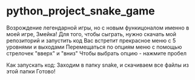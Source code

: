 # python_project_snake_game
Возрождение легендарной игры, но с новым функицоналом именно в моей игре, Змейка! 
Для того, чтобы сыграть, нужно скачать мой репозиторий и запустить код
Вас встретит прекрасное меню с 5 уровнями и выходами
Перемещаться по опциям меню с помощью стрелочек "вверх" и "вниз"
Чтобы выбрать опцию - нажмите пробел

Как запускать код:
Заходим в папку snake, и скачиваем все файлы из этой папки
Готово!
